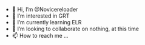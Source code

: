 - 👋 Hi, I’m @Novicereloader
- 👀 I’m interested in GRT
- 🌱 I’m currently learning ELR
- 💞️ I’m looking to collaborate on nothing, at this time
- 📫 How to reach me ...

<!---
Novicereloader/Novicereloader is a ✨ special ✨ repository because its `README.md` (this file) appears on your GitHub profile.
You can click the Preview link to take a look at your changes.
--->
